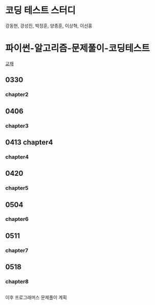 # 코딩 테스트 스터디
강동현, 강성진, 박정훈, 양종훈, 이상혁, 이선홍
# 파이썬-알고리즘-문제풀이-코딩테스트
[교재](https://www.inflearn.com/course/%ED%8C%8C%EC%9D%B4%EC%8D%AC-%EC%95%8C%EA%B3%A0%EB%A6%AC%EC%A6%98-%EB%AC%B8%EC%A0%9C%ED%92%80%EC%9D%B4-%EC%BD%94%EB%94%A9%ED%85%8C%EC%8A%A4%ED%8A%B8)
## 0330
  ### chapter2

## 0406
  ### chapter3
## 0413 chapter4
  ### chapter4
## 0420
  ### chapter5
## 0504
  ### chapter6
## 0511
  ### chapter7
## 0518
  ### chapter8
##
이후 프로그래머스 문제풀이 계획
